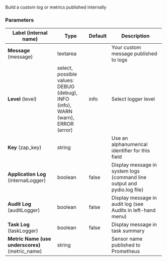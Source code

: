 
 Build a custom log or metrics published internally

### Parameters
|Label (internal name)|Type|Default|Description|
|---|---|---|---|
|**Message** (message)|textarea|<no value>|Your custom message published to logs|
|**Level** (level)|select, possible values: DEBUG (debug),<br/>INFO (info),<br/>WARN (warn),<br/>ERROR (error)|info|Select logger level|
|**Key** (zap_key)|string|<no value>|Use an alphanumerical identifier for this field|
|**Application Log** (internalLogger)|boolean|false|Display message in system logs (command line output and pydio.log file)|
|**Audit Log** (auditLogger)|boolean|false|Display message in audit log (see Audits in left-hand menu)|
|**Task Log** (taskLogger)|boolean|false|Display message in task summary|
|**Metric Name (use underscores)** (metric_name)|string|<no value>|Sensor name published to Prometheus|





